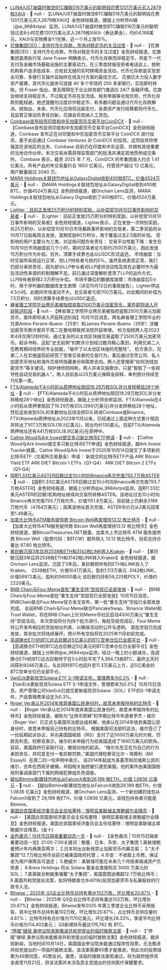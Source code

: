 - [LUNA/UST崩盘时做空BTC赚取516万美元的聪明钱花费1201万美元买入2879枚XAUt](https://x.com/ai_9684xtpa/status/1978267934205297054) - 📰 null - 【LUNA/UST崩盘时做空BTC赚取516万美元的聪明钱花费1201万美元买入2879枚XAUt】金色财经报道，据链上分析师Ai姨（@ai_9684xtpa）监测，LUNA/UST崩盘时做空BTC赚取516万美元的聪明钱过去8小时花费1201万美元买入2879枚XAUt（泰达黄金），均价4,168美元。XAUt与实物黄金1:1兑换，近一个月上涨15%。
- [花旗集团CEO：支持代币化存款，市场对稳定币的关注过度]() - 📰 null - 【花旗集团CEO：支持代币化存款，市场对稳定币的关注过度】金色财经报道，花旗集团首席执行官 Jane Fraser 明确表示，代币化存款而非稳定币，将是下一代支付及金融市场基础设施的主要驱动力。在三季度财报投资者电话会上，她称机构客户追求低成本、合规且无缝的实时跨境资金流动，代币化存款是实现安全可靠、多银行互操作且始终在线支付方案的最佳方式。 
花旗已大力投入数字资产基建，其代币化服务可连接 40 多个市场的 250 多家银行，实现即时转账。但 Fraser 指出，普及障碍在于企业财务部门难适应 24/7 金融环境。花旗会继续支持稳定币，不过稳定币存在反洗钱、税务申报等合规负担，代币化存款则能规避。她还提醒勿过度炒作稳定币，称多数问题会通过代币化存款解决。她指出，未来，代币化应用将远超支付，各类资产发行结算都将代币化，且监管正推动负责任创新，花旗会将其纳入工具包。
- [Coinbase宣布投资印度和中东加密货币交易平台CoinDCX](https://www.coinbase.com/zh-cn/blog/Coinbase-makes-investment-in-CoinDCX-expanding-our-commitment-to-India-and-the-Middle-Easts-crypto-future) - 📰 null - 【Coinbase宣布投资印度和中东加密货币交易平台CoinDCX】金色财经报道，Coinbase 宣布正在对印度和中东加密货币交易平台 CoinDCX 进行投资，基于此前通过 Coinbase Ventures 对 CoinDCX 的投资。这项投资将增强其在该地区的业务，Coinbase 目前仍在印度和中东运营，并拥有其他重要的当地合作伙伴。本次交易尚需获得监管部门的批准并满足其他惯例成交条件。 
Coinbase 表示，截至 2025 年 7 月，CoinDCX 的年集团收入约合 1.41 亿美元，所有产品的年交易量约合 1650 亿美元，托管资产超过 12 亿美元，用户数量超过 2040 万。
- [MARA Holdings关联钱包地址从GalaxyDigital收到400枚BTC，价值4524万美元]() - 📰 null - 【MARA Holdings关联钱包地址从GalaxyDigital收到400枚BTC，价值4524万美元】金色财经报道，据Onchain Lens监测，MARA Holdings关联钱包地址从Galaxy Digital收到了400枚BTC，价值4524万美元。
- [Lighter：目前正发放25万积分的特别奖励，以补偿受10月10日事件影响的交易者]() - 📰 null - 【Lighter：目前正发放25万积分的特别奖励，以补偿受10月10日事件影响的交易者】金色财经报道，Lighter表示，正在发放一次特别奖励，共25万积分，以补偿受10月10日市场暴跌事件影响的交易者，第二季奖励将从10月17日起每周五发放，首期奖励60万积分，用于覆盖过去2.5周的补偿。 
受影响的用户主要分为三类，对这些问题负有责任： 
交易平台性能下降：发生在10月10日市场崩盘前几个小时。期间交易者总亏损约2500万美元，因此发放15万积分作为补偿。另外，清算手续费也会以USDC形式返还。 
市场崩盘：当时交易所系统运行正常，但LLP持有者亏损约5%。虽然系统表现正常，我们仍部分承担责任，因为部分LLP参与者对LLP提供流动性及其在必要时作为最后流动性来源的机制理解不足。前已通过深度解析澄清了LLP的运作方式，LLP持有者获得2.5万积分补偿。 
市场平静后的数据库故障：市场崩盘后5小时，用于序列器的数据库发生故障（详见10月12日的事故报告），Lighter停运4.5小时。此期间市场波动不大，总交易者亏损700万美元。对此期间的补偿为7.5万积分，同时清算手续费也以USDC返还。
- [麻省理工学院毕业两兄弟被指控盗取2500万美元加密货币，案件即将进入开庭陈述阶段](https://www.businessinsider.com/crypto-fraud-trial-jury-picked-mit-brothers-peraire-bueno-2025-10) - 📰 null - 【麻省理工学院毕业两兄弟被指控盗取2500万美元加密货币，案件即将进入开庭陈述阶段】10月15日消息，两名麻省理工学院毕业的兄弟Anton Peraire-Bueno（25岁）和James Peraire-Bueno（29岁）涉嫌加密货币欺诈案将于周二在曼哈顿联邦法院开庭审理。 
检方指控两人在2023年4月仅用12秒时间，通过复杂的以太坊区块链交易盗取了2500万美元加密货币。起诉书称，这起"史无前例"的欺诈计划经过数月精心策划，利用兄弟二人在教育期间培养的专业技能，"破坏了以太坊区块链的完整性"。 
检方表示，兄弟二人在实施盗窃前研究了受害交易者的交易行为，事后通过空壳公司、私人加密货币地址和海外交易所隐藏身份和赃款去向。两人还曾搜索"如何洗钱加密货币"等关键词。辩护律师则辩称，两人并未实施欺诈，只是"智胜了一些掠夺性自动交易机器人"。两人目前各以25万美元保释金获释，审判预计持续至11月第一周。
- [FTX/Alameda于4小时前从质押地址赎回19.29万枚SOL并分发转移给28个地址](https://x.com/EmberCN/status/1978258430826852854) - 📰 null - 【FTX/Alameda于4小时前从质押地址赎回19.29万枚SOL并分发转移给28个地址】金色财经报道，据链上分析师余烬监测，FTX/Alameda在4小时前从质押里赎回了19.29万枚SOL(3941万美元)并分发转移给28个地址，然后这些收到SOL的多数地址后续会把SOL转进Coinbase或Binance。FTX/Alameda质押地址从2023年11月以来，已经通过上面这种方式累计赎回并转出了917.3万枚SOL(18.5亿美元)，转出均价135美元。目前FTX/Alameda质押地址还有441万枚SOL(8.9亿美元)在质押中。
- [Cathie Wood与Ark Invest提交多只新比特币ETF申请](https://x.com/ArkkDaily/status/1978255096577241439) - 📰 null - 【Cathie Wood与Ark Invest提交多只新比特币ETF申请】金色财经报道，据Ark Invest Tracker披露，Cathie Wood与Ark Invest于2025年10月14日提交了多项新的比特币ETF（交易所交易基金）申请： 
新提交的比特币ETF产品 
ARK Bitcoin Yield ETF 
ARK DIET Bitcoin 1 ETFs（Q1–Q4） 
ARK DIET Bitcoin 2 ETFs（Q1–Q4）
- [囤积1.33亿美元ASTER巨鲸过去10小时向Binance再次充值793.7万枚ASTER](https://x.com/ai_9684xtpa/status/1978256671639286014) - 📰 null - 【囤积1.33亿美元ASTER巨鲸过去10小时向Binance再次充值793.7万枚ASTER】金色财经报道，据链上分析师@ai_9684xtpa监测，囤积1.33亿美元ASTER的巨鲸/机构地址继续向交易所转移ASTER。该地址过去10小时向Binance再次充值793.7万枚代币，价值1151.8万美元，目前链上仍剩余3189万枚代币（4784万美元）；距离该地址首次充值，ASTER币价已从2美元回落至1.49美元。
- [加拿大比特币ATM服务提供商 Bitcoin Well再度增持13.12 枚比特币](https://x.com/BTCtreasuries/status/1978170378187899144) - 📰 null - 【加拿大比特币ATM服务提供商 Bitcoin Well再度增持13.12 枚比特币】金色财经报道，据BitcoinTreasuries.NET披露，加拿大上市比特币 ATM 服务提供商 Bitcoin Well（股票代码：$BTCW）额外购入 13.12 枚比特币，目前总持仓量达 67.80 枚比特币。
- [某巨鲸沉寂3年后将2538枚ETH和3142枚LINK转入Kraken](https://x.com/OnchainLens/status/1978254851185500370) - 📰 null - 【某巨鲸沉寂3年后将2538枚ETH和3142枚LINK转入Kraken】金色财经报道，据Onchain Lens监测，沉寂了3年后，某巨鲸把所有的ETH和LINK存入了Kraken。 
·2538枚ETH，价值1041万美元，盈利1,113万美元 
·3142枚LINK，价值59972美元，盈利约56000美元 
该巨鲸仍持有59,225枚POLY，价值约2220美元。
- [BNB Chain与Four.Meme首批“重生支持”空投现已全部发放]() - 📰 null - 【BNB Chain与Four.Meme首批“重生支持”空投现已全部发放】10月15日消息，BNBChain联合Four.Meme官方发文宣布，第一批“重生支持”空投已全部发放完成。 
此前BNB Chain与Four.Meme联合PancakeSwap、Binance Wallet和Trust Wallet，将在BNB Chain上针对Meme币社区启动4500万美元“重生支持”空投活动。 
本次空投将分为四个批次进行，每批空投完成后，Four.Meme将公开发布相应的空投地址列表，以确保活动的公开与透明。 
首批空投已完成发放，其余批次将陆续展开。预计所有空投将在2025年11月初前完成。
- [高调换仓ETH的BTC远古巨鲸近5亿美元的BTC空单仓位已全部平仓](https://x.com/ai_9684xtpa/status/1978249997830504549) - 📰 null - 【高调换仓ETH的BTC远古巨鲸近5亿美元的BTC空单仓位已全部平仓】金色财经报道，据链上分析师@ai_9684xtpa监测，经过一晚上的小额减仓，高调换仓ETH的BTC远古巨鲸终于在5小时前平完了4,394.73枚BTC，最终五天时间获利9246万美元，与此同时BTC也回升至11.3万美元上方，近5亿美金的BTC空单仓位已全部平仓。
- [VanEck更新现货Solana ETF S-1申请文件，管理费率为0.3%](https://www.sec.gov/Archives/edgar/data/2028541/000162828025044937/0001628280-25-044937-index.htm) - 📰 null - 【VanEck更新现货Solana ETF S-1申请文件，管理费率为0.3%】10月15日消息，资产管理公司VanEck已提交更新版现货Solana（SOL）ETF的S-1申请文件，产品管理费率设定为0.3%。
- [Roger Ver承认在2014年放弃美国公民身份时，故意未申报持有的比特币](https://www.theblock.co/post/374673/bitcoin-jesus-roger-ver-deal-doj-pays-50-million-resolve-tax-case?utm_source=twitter&utm_medium=social) - 📰 null - 【Roger Ver承认在2014年放弃美国公民身份时，故意未申报持有的比特币】金色财经报道，被称为“比特币耶稣”的早期比特币布道者罗杰・维尔（Roger Ver）已正式与美国司法部达成和解，他承认在2014年放弃美国公民身份时，故意未申报自己持有的比特币。 
根据美国司法部的说法，维尔签订了一份延期起诉协议，并向美国国税局（IRS）支付了近5000万美元的欠税、罚款及利息。检察官表示，维尔的未申报行为给美国造成了1690万美元的损失。目前，美国政府已采取行动，撤销对他的起诉。 
“维尔先生正在为自己的行为承担责任，并同意支付一笔巨额罚款，”美国代理检察官比尔・埃赛利（Bill Essayli）在周二的一份声明中表示。 
自2014年起成为圣基茨和尼维斯公民的维尔，去年在西班牙被捕，并因相关指控被引渡至美国。他的案件由美国国税局刑事调查部门下属的网络犯罪组负责调查。
- [疑似Bitmine新建钱包地址从FalconX收到26,199 枚ETH，价值 1.0836 亿美元](https://x.com/OnchainLens/status/1978243889116115165) - 📰 null - 【疑似Bitmine新建钱包地址从FalconX收到26,199 枚ETH，价值 1.0836 亿美元】金色财经报道，据Onchain Lens监测，一个新创建的钱包从FalconX收到了 26,199 枚ETH，价值 1.0836 亿美元，该钱包持有者可能是 Bitmine。
- [美国白宫国家经济委员会主任哈塞特：很明显美联储主席鲍威尔会降息]() - 📰 null - 【美国白宫国家经济委员会主任哈塞特：很明显美联储主席鲍威尔会降息】金色财经报道，美国白宫国家经济委员会主任哈塞特：很明显美联储主席鲍威尔会降息。(金十)
- [金色晨讯 | 10月15日隔夜重要动态一览]() - 📰 null - 【金色晨讯 | 10月15日隔夜重要动态一览】21:00-7:00关键词：鲍曼、日本、币安、太子集团 
1.美联储鲍曼预计年内再降息两次； 
2.日本将出台新规禁止加密货币内幕交易； 
3.“太子集团”12.7万枚比特币目前已被美国政府托管； 
4.币安：不收取上币费，保证金为用户保障且可退还； 
5.鲍威尔：美联储可能在未来几个月结束缩减资产负债表； 
6.Brera Holdings 将从 Solana 基金会直接购买 5000 万美元的 SOL； 
7.美英联合制裁柬埔寨“太子集团”，美国意图追缴超12.7万枚比特币； 
8.美国共和党提出法案，拟将特朗普允许401(k)投资加密货币与私募股权的行政令入法。
- [Bitwise：2025年 Q3企业比特币总持有量达102万枚，环比增长20.87%]() - 📰 null - 【Bitwise：2025年 Q3企业比特币总持有量达102万枚，环比增长20.87%】金色财经报道，Bitwise发布2025 年第三季度企业比特币采用报告，其中比特币总持有量102万枚，环比增长20.87%，占比特币总供应量的 4.87%； 
比特币持有总价值为1170亿美元，环比增长28.33%，季度平均比特币价格为114,402美元； 
Q3新增持币量达176,762 枚 BTC。
- [“停摆”继续 美参议院未能推进共和党提出的临时拨款法案](https://www.cls.cn/detail/2169541) - 📰 null - 【“停摆”继续 美参议院未能推进共和党提出的临时拨款法案】金色财经报道，据央视新闻，当地时间10月14日，美国国会参议院未能通过程序性投票，无法推进共和党提出的一项临时拨款法案。该法案需要60票才能推进，但此次的投票结果为49票同意，45票反对。据悉，该临时拨款法案若通过，将为政府提供资金直至11月21日，但该法案并未涉及民主党提出的任何医疗保健要求。
